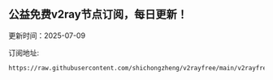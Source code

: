 ## 公益免费v2ray节点订阅，每日更新！
更新时间：2025-07-09

订阅地址:
```
https://raw.githubusercontent.com/shichongzheng/v2rayfree/main/v2rayfree
```
